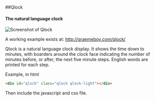 ##Qlock

#### The natural language clock

![Screenshot of Qlock](http://i.imgur.com/h7rG6Bf.jpg)

A working example exists at: http://graemeboy.com/qlock/

Qlock is a natural language clock display. It shows the time down to minutes, with boarders around the clock face indicating the number of minutes before, or after, the next five minute steps. English words are printed for each step.

Example, in html
````html
<div id="qlock" class="qlock qlock-light"></div>
````

Then include the javascript and css file.